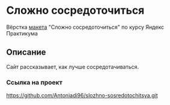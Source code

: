 # Сложно сосредоточиться
Вёрстка [макета](https://www.figma.com/file/lCqDbWjgllgJtb2hmCqfyX/%236-Сложно-сосредоточиться?type=design&node-id=0-1&t=APAUXUcSQ3Pijp4O-0) "Сложно сосредоточиться" по курсу Яндекс Практикума

## Описание
Сайт рассказывает, как лучше сосредотачиваться.

### Ссылка на проект
https://github.com/Antoniadi96/slozhno-sosredotochitsya.git
